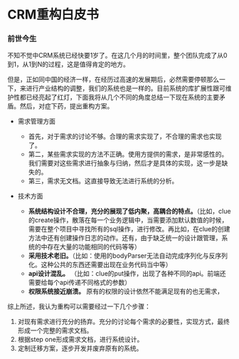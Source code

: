 # CRM重构白皮书


### 前世今生

不知不觉中CRM系统已经快要1岁了。在这几个月的时间里，整个团队完成了从0到1，从1到N的过程，这是值得肯定的地方。

但是，正如同中国的经济一样，在经历过高速的发展期后，必然需要停顿那么一下，来进行产业结构的调整，我们的系统也是一样的。目前系统的库扩展性跟可维护性都已经亮起了红灯，下面我将从几个不同的角度总结一下现在系统的主要矛盾。然后，对症下药，提出重构方案。

* 需求管理方面
	*  首先，对于需求的讨论不够。合理的需求实现了，不合理的需求也实现了。
	*  第二，某些需求实现的方法不正确。使用方提供的需求，是非常感性的。我们需要对这些需求进行抽象与归纳，然后才是具体的实现，这一步是缺失的。
	*  第三，需求无文档。这直接导致无法进行系统的分析。

* 技术方面
	* __系统结构设计不合理，充分的展现了低内聚，高耦合的特点。__（比如，clue的create操作，散落在每一个业务逻辑中，当需要添加默认数值的时候，需要在整个项目中寻找所有的sql操作，进行修改。再比如，在clue的创建方法中还有创建操作日志的动作。还有，由于缺乏统一的设计跟管理，系统的中存在大量的功能相同的代码等等）
	* __采用技术老旧。__（比如：使用的bodyParser无法自动完成序列化与反序列化。这种公共的东西还需要出现在业务代码当中等）
	* __api设计混乱。__ （比如：clue的put操作，出现了各种不同的api。前端还需要给每个api传递不同格式的参数）
	* __权限系统接近崩溃。__ 原有的权限的设计依然不能满足现有的也无需求，

综上所述，我认为重构可以需要经过一下几个步骤：  

1. 对现有需求进行充分的扬弃。充分的讨论每个需求的必要性，实现方式，最终形成一个完整的需求文档。
2. 根据step one形成需求文档，进行系统设计。
3. 定制迁移方案，逐步开发并废弃原有的系统。

